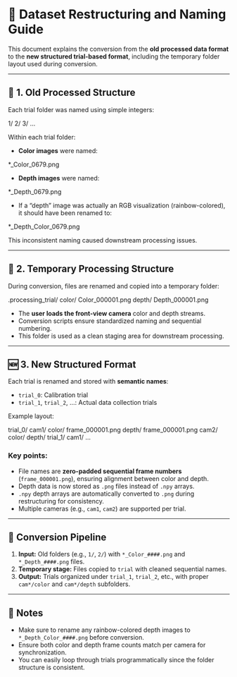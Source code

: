# 📁 Dataset Restructuring and Naming Guide

This document explains the conversion from the **old processed data format** to the **new structured trial-based format**, including the temporary folder layout used during conversion.

---

## 🧱 1. Old Processed Structure

Each trial folder was named using simple integers:

1/
2/
3/
…

Within each trial folder:
- **Color images** were named:

*_Color_0679.png

- **Depth images** were named:

*_Depth_0679.png

- If a “depth” image was actually an RGB visualization (rainbow-colored), it should have been renamed to:

*_Depth_Color_0679.png

This inconsistent naming caused downstream processing issues.

---

## 🧪 2. Temporary Processing Structure

During conversion, files are renamed and copied into a temporary folder:

.processing_trial/
color/
Color_000001.png
depth/
Depth_000001.png

- The **user loads the front-view camera** color and depth streams.  
- Conversion scripts ensure standardized naming and sequential numbering.  
- This folder is used as a clean staging area for downstream processing.

---

## 🆕 3. New Structured Format

Each trial is renamed and stored with **semantic names**:

- `trial_0`: Calibration trial
- `trial_1`, `trial_2`, ...: Actual data collection trials

Example layout:

trial_0/
cam1/
color/
frame_000001.png
depth/
frame_000001.png
cam2/
color/
depth/
trial_1/
cam1/
…

### Key points:
- File names are **zero-padded sequential frame numbers** (`frame_000001.png`), ensuring alignment between color and depth.
- Depth data is now stored as `.png` files instead of `.npy` arrays.
- `.npy` depth arrays are automatically converted to `.png` during restructuring for consistency.
- Multiple cameras (e.g., `cam1`, `cam2`) are supported per trial.

---

## 🚀 Conversion Pipeline

1. **Input:** Old folders (e.g., `1/`, `2/`) with `*_Color_####.png` and `*_Depth_####.png` files.  
2. **Temporary stage:** Files copied to `trial` with cleaned sequential names.  
3. **Output:** Trials organized under `trial_1`, `trial_2`, etc., with proper `cam*/color` and `cam*/depth` subfolders.

---

## 📝 Notes

- Make sure to rename any rainbow-colored depth images to `*_Depth_Color_####.png` before conversion.  
- Ensure both color and depth frame counts match per camera for synchronization.  
- You can easily loop through trials programmatically since the folder structure is consistent.
